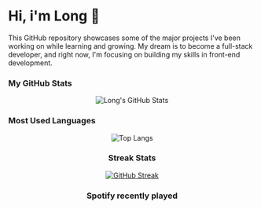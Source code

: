 # Hi, i'm Long 👋

This GitHub repository showcases some of the major projects I've been working on while learning and growing. My dream is to become a full-stack developer, and right now, I'm focusing on building my skills in front-end development.

### My GitHub Stats
<div align="center">
  
  ![Long's GitHub Stats](https://github-readme-stats.vercel.app/api?username=m4l0n6&show_icons=true&theme=dark)
</div>
  
### Most Used Languages
<div align="center">

  ![Top Langs](https://github-readme-stats.vercel.app/api/top-langs/?username=m4l0n6&layout=compact&theme=dark)

### Streak Stats
<div align="center">

  [![GitHub Streak](http://github-readme-streak-stats.herokuapp.com?user=m4l0n6&theme=blue-navy&hide_border=true&locale=en&date_format=j%2Fn%5B%2FY%5D)](https://git.io/streak-stats)
</div>

### Spotify recently played
<div align="center>
  
  ![Spotify recently played](https://spotify-recently-played-readme.vercel.app/api?user=31yhmknkuytpczzegq4kmxipfjuy&width=600)
</div>
  



